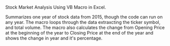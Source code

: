 Stock Market Analysis Using VB Macro in Excel.

Summarizes one year of stock data from 2015, though the code can run on any year.  The macro loops through the data extraxcting the ticker symbol, and total volume.  The macro also calculates the change from Opening Price at the beginning of the year to Closing Price at the end of the year and shows the change in year and it's percentage.  


